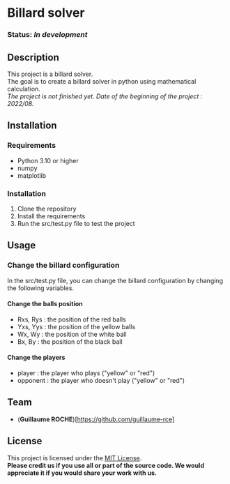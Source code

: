 # Billard solver

### **Status:** _In development_

## Description

This project is a billard solver.   
The goal is to create a billard solver in python using mathematical calculation.   
_The project is not finished yet. Date of the beginning of the project : 2022/08._

## Installation

### Requirements

- Python 3.10 or higher
- numpy
- matplotlib

### Installation

1. Clone the repository
2. Install the requirements
3. Run the src/test.py file to test the project

## Usage

### Change the billard configuration

In the src/test.py file, you can change the billard configuration by changing the following variables.

#### Change the balls position

* Rxs, Rys : the position of the red balls
* Yxs, Yys : the position of the yellow balls
* Wx, Wy : the position of the white ball
* Bx, By : the position of the black ball

#### Change the players

* player : the player who plays ("yellow" or "red")
* opponent : the player who doesn't play ("yellow" or "red")

## Team

- (**Guillaume ROCHE**)[https://github.com/guillaume-rce]

## License

This project is licensed under the [MIT License](https://en.wikipedia.org/wiki/MIT_License).   
__Please credit us if you use all or part of the source code. We would appreciate it if you would share your work with us.__